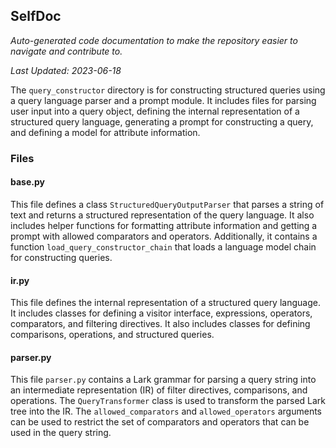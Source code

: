 <!--- START SELFDOC --->
## SelfDoc
_Auto-generated code documentation to make the repository easier to navigate and contribute to._

_Last Updated: 2023-06-18_

The `query_constructor` directory is for constructing structured queries using a query language parser and a prompt module. It includes files for parsing user input into a query object, defining the internal representation of a structured query language, generating a prompt for constructing a query, and defining a model for attribute information.

### Files
#### base.py
This file defines a class `StructuredQueryOutputParser` that parses a string of text and returns a structured representation of the query language. It also includes helper functions for formatting attribute information and getting a prompt with allowed comparators and operators. Additionally, it contains a function `load_query_constructor_chain` that loads a language model chain for constructing queries.

#### ir.py
This file defines the internal representation of a structured query language. It includes classes for defining a visitor interface, expressions, operators, comparators, and filtering directives. It also includes classes for defining comparisons, operations, and structured queries.

#### parser.py
This file `parser.py` contains a Lark grammar for parsing a query string into an intermediate representation (IR) of filter directives, comparisons, and operations. The `QueryTransformer` class is used to transform the parsed Lark tree into the IR. The `allowed_comparators` and `allowed_operators` arguments can be used to restrict the set of comparators and operators that can be used in the query string.

<!--- END SELFDOC --->